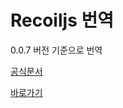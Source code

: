 # Recoiljs 번역

0.0.7 버전 기준으로 번역

[공식문서](https://recoiljs.org/docs/introduction/getting-started/)

[바로가기](https://pjt3591oo.github.io/react_recoiljs_translate)